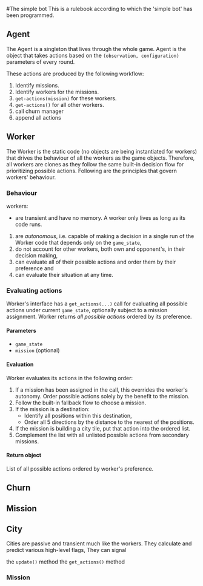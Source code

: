 #The simple bot
This is a rulebook according to which the 'simple bot' has been programmed.

## Agent
The Agent is a singleton that lives through the whole game.
Agent is the object that takes actions based on the `(observation, configuration)` parameters of every round.


These actions are produced by the following workflow:

1. Identify missions.
1. Identify workers for the missions.
1. `get-actions(mission)` for these workers.
1. `get-actions()` for all other workers.
1. call churn manager
1. append all actions

## Worker
The Worker is the static code (no objects are being instantiated for workers) that drives the behaviour of all the workers as the game objects. Therefore, all workers are clones as they follow the same built-in decision flow for prioritizing possible actions. Following are the principles that govern workers' behaviour.

### Behaviour

workers:

-  are transient and have no memory. A worker only lives as long as its code runs.
1. are *autonomous*, i.e. capable of making a decision in a single run of the Worker code that depends only on the `game_state`,
1. do not account for other workers, both own and opponent's, in their decision making,
1. can evaluate all of their possible actions and order them by their preference and
1. can evaluate their situation at any time.


### Evaluating actions
Worker's interface has a `get_actions(...)` call for evaluating all possible actions under current `game_state`, optionally subject to a mission assignment. Worker returns *all possible actions* ordered by its preference.

#### Parameters
- `game_state`
- `mission` (optional)

#### Evaluation
Worker evaluates its actions in the following order:

1. If a mission has been assigned in the call, this overrides the worker's autonomy. Order possible actions solely by the benefit to the mission.
1. Follow the built-in fallback flow to choose a mission.
1. If the mission is a destination:
	- Identify all positions within this destination,
	- Order all 5 directions by the distance to the nearest of the positions.
1. If the mission is building a city tile, put that action into the ordered list.
1. Complement the list with all unlisted possible actions from secondary missions.

#### Return object
List of all possible actions ordered by worker's preference.

## Churn
## Mission
## City
Cities are passive and transient much like the workers. They calculate and predict various high-level flags, They can signal 


the `update()` method
the `get_actions()` method


### Mission